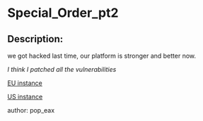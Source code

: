 
# Special_Order_pt2
## Description:
we got hacked last time, our platform is stronger and better now.

*I think I patched all the vulnerabilities*

[EU instance](http://207.180.200.166:5000)

[US instance](http://45.134.3.200:5000)

author: pop_eax

